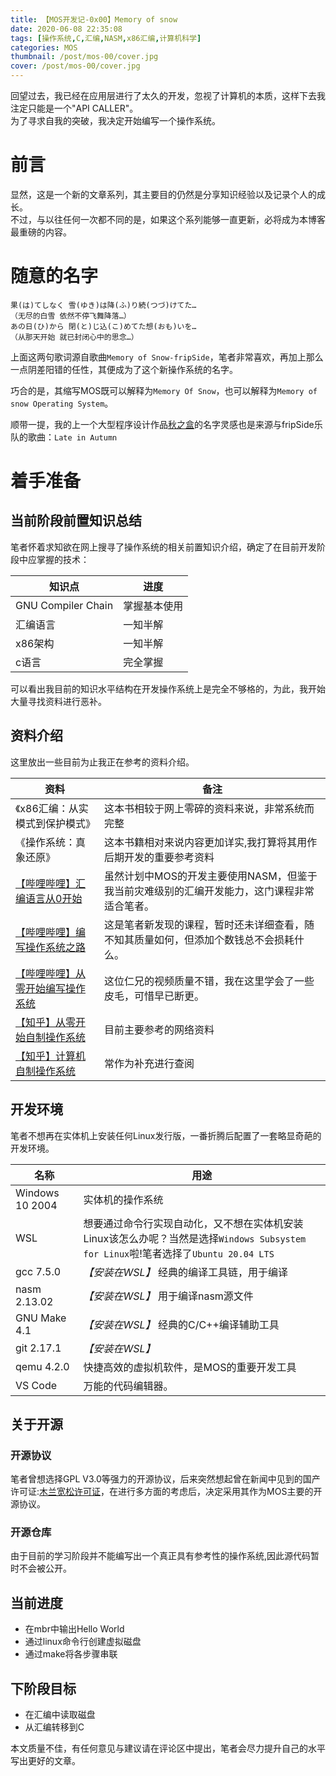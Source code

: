 ```yaml
---
title: 【MOS开发记-0x00】Memory of snow
date: 2020-06-08 22:35:08
tags: [操作系统,C,汇编,NASM,x86汇编,计算机科学]
categories: MOS
thumbnail: /post/mos-00/cover.jpg
cover: /post/mos-00/cover.jpg
---
```

回望过去，我已经在应用层进行了太久的开发，忽视了计算机的本质，这样下去我注定只能是一个"API CALLER"。   
为了寻求自我的突破，我决定开始编写一个操作系统。
<!-- more -->
# 前言
显然，这是一个新的文章系列，其主要目的仍然是分享知识经验以及记录个人的成长。  
不过，与以往任何一次都不同的是，如果这个系列能够一直更新，必将成为本博客最重磅的内容。
# 随意的名字
```
果(は)てしなく 雪(ゆき)は降(ふ)り続(つづ)けてた…
（无尽的白雪 依然不停飞舞降落…）
あの日(ひ)から 閉(と)じ込(こ)めてた想(おも)いを…
（从那天开始 就已封闭心中的思念…）
```
上面这两句歌词源自歌曲`Memory of Snow-fripSide`，笔者非常喜欢，再加上那么一点阴差阳错的任性，其便成为了这个新操作系统的名字。

巧合的是，其缩写MOS既可以解释为`Memory Of Snow`，也可以解释为`Memory of snow Operating System`。   

顺带一提，我的上一个大型程序设计作品[秋之盒](https://github.com/zsh2401/AutumnBox)的名字灵感也是来源与fripSide乐队的歌曲：`Late in Autumn`
# 着手准备
## 当前阶段前置知识总结
笔者怀着求知欲在网上搜寻了操作系统的相关前置知识介绍，确定了在目前开发阶段中应掌握的技术：

知识点 | 进度
-|-
GNU Compiler Chain | 掌握基本使用 
汇编语言 | 一知半解
x86架构 | 一知半解
c语言 | 完全掌握

可以看出我目前的知识水平结构在开发操作系统上是完全不够格的，为此，我开始大量寻找资料进行恶补。

## 资料介绍
这里放出一些目前为止我正在参考的资料介绍。

资料 | 备注
-|-
《x86汇编：从实模式到保护模式》 | 这本书相较于网上零碎的资料来说，非常系统而完整
《操作系统：真象还原》 | 这本书籍相对来说内容更加详实,我打算将其用作后期开发的重要参考资料
[【哔哩哔哩】汇编语言从0开始](https://www.bilibili.com/video/BV1mt411R7Xv) | 虽然计划中MOS的开发主要使用NASM，但鉴于我当前灾难级别的汇编开发能力，这门课程非常适合笔者。
[【哔哩哔哩】编写操作系统之路](https://space.bilibili.com/16778579/) | 这是笔者新发现的课程，暂时还未详细查看，随不知其质量如何，但添加个数钱总不会损耗什么。
[【哔哩哔哩】从零开始编写操作系统](https://space.bilibili.com/5090346) | 这位仁兄的视频质量不错，我在这里学会了一些皮毛，可惜早已断更。
[【知乎】从零开始自制操作系统](https://zhuanlan.zhihu.com/DIY-OS) | 目前主要参考的网络资料
[【知乎】计算机自制操作系统](https://zhuanlan.zhihu.com/c_1193254878150045696) | 常作为补充进行查阅

## 开发环境
笔者不想再在实体机上安装任何Linux发行版，一番折腾后配置了一套略显奇葩的开发环境。

名称 | 用途
-|-
Windows 10 2004 | 实体机的操作系统
WSL | 想要通过命令行实现自动化，又不想在实体机安装Linux该怎么办呢？当然是选择`Windows Subsystem for Linux`啦!笔者选择了`Ubuntu 20.04 LTS`
gcc 7.5.0| *【安装在WSL】* 经典的编译工具链，用于编译
nasm 2.13.02 | *【安装在WSL】* 用于编译nasm源文件
GNU Make 4.1 | *【安装在WSL】* 经典的C/C++编译辅助工具
git 2.17.1 | *【安装在WSL】* 
qemu 4.2.0 | 快捷高效的虚拟机软件，是MOS的重要开发工具
VS Code | 万能的代码编辑器。

## 关于开源
### 开源协议
笔者曾想选择GPL V3.0等强力的开源协议，后来突然想起曾在新闻中见到的国产许可证:[木兰宽松许可证](https://license.coscl.org.cn/index.html)，在进行多方面的考虑后，决定采用其作为MOS主要的开源协议。

### 开源仓库
由于目前的学习阶段并不能编写出一个真正具有参考性的操作系统,因此源代码暂时不会被公开。

## 当前进度
* 在mbr中输出Hello World
* 通过linux命令行创建虚拟磁盘
* 通过make将各步骤串联

## 下阶段目标
* 在汇编中读取磁盘
* 从汇编转移到C

本文质量不佳，有任何意见与建议请在评论区中提出，笔者会尽力提升自己的水平写出更好的文章。
